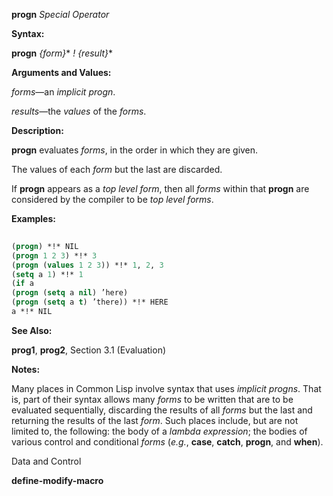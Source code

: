 **progn** *Special Operator* 



**Syntax:** 



**progn** *\{form\}*\* *! \{result\}*\* 



**Arguments and Values:** 



*forms*—an *implicit progn*. 



*results*—the *values* of the *forms*. 



**Description:** 



**progn** evaluates *forms*, in the order in which they are given. 



The values of each *form* but the last are discarded. 



If **progn** appears as a *top level form*, then all *forms* within that **progn** are considered by the compiler to be *top level forms*. 



**Examples:**
```lisp
 
(progn) *!* NIL 
(progn 1 2 3) *!* 3 
(progn (values 1 2 3)) *!* 1, 2, 3 
(setq a 1) *!* 1 
(if a 
(progn (setq a nil) ’here) 
(progn (setq a t) ’there)) *!* HERE 
a *!* NIL 
```
**See Also:** 



**prog1**, **prog2**, Section 3.1 (Evaluation) 



**Notes:** 



Many places in Common Lisp involve syntax that uses *implicit progns*. That is, part of their syntax allows many *forms* to be written that are to be evaluated sequentially, discarding the results of all *forms* but the last and returning the results of the last *form*. Such places include, but are not limited to, the following: the body of a *lambda expression*; the bodies of various control and conditional *forms* (*e.g.*, **case**, **catch**, **progn**, and **when**). 



Data and Control 



 



 



**define-modify-macro** 



